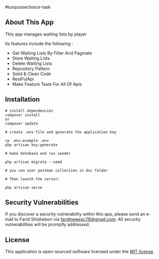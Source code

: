 #turquoisechoice-task
<p align="center ">
</p>

## About This App

This app manages waiting lists by player

Its features include the following :

- Get Waiting Lists By Filter And Paginate
- Store Waiting Lists
- Delete Waiting Lists
- Repository Pattern
- Solid & Clean Code
- RestFulApi
- Make Feature Tests For All Of Apis

## Installation
```
# install dependencies
composer install
or
composer update

# create .env file and generate the application key

cp .env.example .env
php artisan key:generate

# make database and run seeder

php artisan migrate --seed

# you can user postman collection in doc folder

# Then launch the server:

php artisan serve
```

## Security Vulnerabilities

If you discover a security vulnerability within this app, please send an e-mail to Farid Shishebori via [faridnewepc78@gmail.com](mailto:faridnewepc78@gmail.com). All security vulnerabilities will be promptly addressed.

## License

This application is open-sourced software licensed under the [MIT license](https://opensource.org/licenses/MIT).
